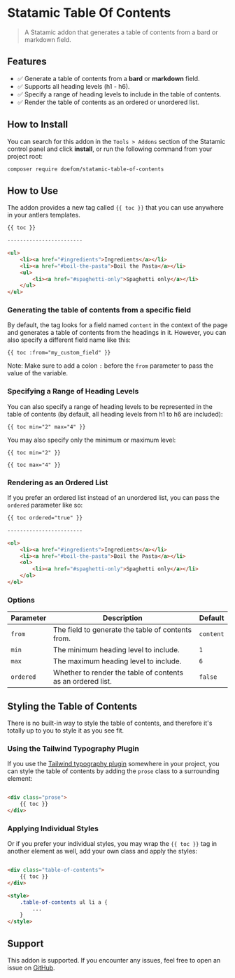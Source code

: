 # Statamic Table Of Contents

> A Statamic addon that generates a table of contents from a bard or markdown field.

## Features

- ✅ Generate a table of contents from a **bard** or **markdown** field.
- ✅ Supports all heading levels (h1 - h6).
- ✅ Specify a range of heading levels to include in the table of contents.
- ✅ Render the table of contents as an ordered or unordered list.

## How to Install

You can search for this addon in the `Tools > Addons` section of the Statamic control panel and click **install**, or
run the following command from your project root:

``` bash
composer require doefom/statamic-table-of-contents
```

## How to Use

The addon provides a new tag called `{{ toc }}` that you can use anywhere in your antlers templates.

```html
{{ toc }}

------------------------

<ul>
    <li><a href="#ingredients">Ingredients</a></li>
    <li><a href="#boil-the-pasta">Boil the Pasta</a></li>
    <ul>
        <li><a href="#spaghetti-only">Spaghetti only</a></li>
    </ul>
</ul>
```

### Generating the table of contents from a specific field

By default, the tag looks for a field named `content` in the context of the page and generates a table of contents
from the headings in it. However, you can also specify a different field name like this:

```text
{{ toc :from="my_custom_field" }}
```

Note: Make sure to add a colon `:` before the `from` parameter to pass the value of the variable.

### Specifying a Range of Heading Levels

You can also specify a range of heading levels to be represented in the table of contents (by default, all heading
levels from h1 to h6 are included):

```text
{{ toc min="2" max="4" }}
```

You may also specify only the minimum or maximum level:

```text
{{ toc min="2" }}
```

```text
{{ toc max="4" }}
```

### Rendering as an Ordered List

If you prefer an ordered list instead of an unordered list, you can pass the `ordered` parameter like so:

```html
{{ toc ordered="true" }}

------------------------

<ol>
    <li><a href="#ingredients">Ingredients</a></li>
    <li><a href="#boil-the-pasta">Boil the Pasta</a></li>
    <ol>
        <li><a href="#spaghetti-only">Spaghetti only</a></li>
    </ol>
</ol>
```

### Options

| Parameter | Description                                                 | Default   |
|-----------|-------------------------------------------------------------|-----------|
| `from`    | The field to generate the table of contents from.           | `content` |
| `min`     | The minimum heading level to include.                       | `1`       |
| `max`     | The maximum heading level to include.                       | `6`       |
| `ordered` | Whether to render the table of contents as an ordered list. | `false`   |

## Styling the Table of Contents

There is no built-in way to style the table of contents, and therefore it's totally up to you to style it as you see
fit.

### Using the Tailwind Typography Plugin

If you use the [Tailwind typography plugin](https://github.com/tailwindlabs/tailwindcss-typography) somewhere in your
project, you can style the table of contents by adding the `prose` class to a surrounding element:

```html

<div class="prose">
    {{ toc }}
</div>
```

### Applying Individual Styles

Or if you prefer your individual styles, you may wrap the `{{ toc }}` tag in another element as well, add your own class
and apply the styles:

```html

<div class="table-of-contents">
    {{ toc }}
</div>

<style>
    .table-of-contents ul li a {
        ...
    }
</style>
```

## Support

This addon is supported. If you encounter any issues, feel free to open an issue
on [GitHub](https://github.com/doefom/statamic-table-of-contents/issues).
